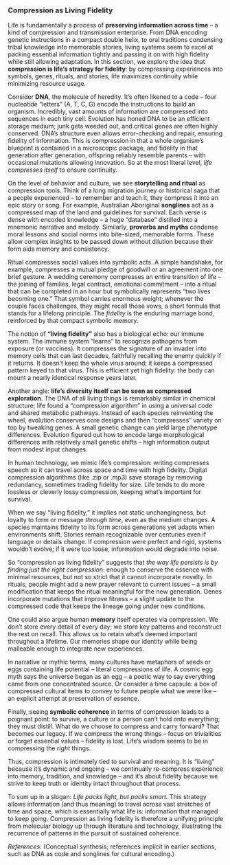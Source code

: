 ### Compression as Living Fidelity

Life is fundamentally a process of **preserving information across time** – a kind of compression and transmission enterprise. From DNA encoding genetic instructions in a compact double helix, to oral traditions condensing tribal knowledge into memorable stories, living systems seem to excel at packing essential information tightly and passing it on with high fidelity while still allowing adaptation. In this section, we explore the idea that **compression is life’s strategy for fidelity**: by compressing experiences into symbols, genes, rituals, and stories, life maximizes continuity while minimizing resource usage.

Consider **DNA**, the molecule of heredity. It’s often likened to a code – four nucleotide “letters” (A, T, C, G) encode the instructions to build an organism. Incredibly, vast amounts of information are compressed into sequences in each tiny cell. Evolution has honed DNA to be an efficient storage medium; junk gets weeded out, and critical genes are often highly conserved. DNA’s structure even allows error-checking and repair, ensuring fidelity of information. This is compression in that a whole organism’s blueprint is contained in a microscopic package, and fidelity in that generation after generation, offspring reliably resemble parents – with occasional mutations allowing innovation. So at the most literal level, *life compresses itself* to ensure continuity.

On the level of behavior and culture, we see **storytelling and ritual** as compression tools. Think of a long migration journey or historical saga that a people experienced – to remember and teach it, they compress it into an epic story or song. For example, Australian Aboriginal **songlines** act as a compressed map of the land and guidelines for survival. Each verse is dense with encoded knowledge – a huge “database” distilled into a mnemonic narrative and melody. Similarly, **proverbs and myths** condense moral lessons and social norms into bite-sized, memorable forms. These allow complex insights to be passed down without dilution because their form aids memory and consistency.

Ritual compresses social values into symbolic acts. A simple handshake, for example, compresses a mutual pledge of goodwill or an agreement into one brief gesture. A wedding ceremony compresses an entire transition of life – the joining of families, legal contract, emotional commitment – into a ritual that can be completed in an hour but symbolically represents “two lives becoming one.” That symbol carries enormous weight; whenever the couple faces challenges, they might recall those vows, a short formula that stands for a lifelong principle. The *fidelity* is the enduring marriage bond, reinforced by that compact symbolic memory.

The notion of **“living fidelity”** also has a biological echo: our immune system. The immune system “learns” to recognize pathogens from exposure (or vaccines). It compresses the signature of an invader into memory cells that can last decades, faithfully recalling the enemy quickly if it returns. It doesn’t keep the whole virus around; it keeps a compressed pattern keyed to that virus. This is efficient yet high fidelity: the body can mount a nearly identical response years later.

Another angle: **life’s diversity itself can be seen as compressed exploration**. The DNA of all living things is remarkably similar in chemical structure; life found a “compression algorithm” in using a universal code and shared metabolic pathways. Instead of each species reinventing the wheel, evolution conserves core designs and then “compresses” variety on top by tweaking genes. A small genetic change can yield large phenotype differences. Evolution figured out how to encode large morphological differences with relatively small genetic shifts – high information output from modest input changes.

In human technology, we mimic life’s compression: writing compresses speech so it can travel across space and time with high fidelity. Digital compression algorithms (like .zip or .mp3) save storage by removing redundancy, sometimes trading fidelity for size. Life tends to do more lossless or cleverly lossy compression, keeping what’s important for survival.

When we say “living fidelity,” it implies not static unchangingness, but loyalty to form or message *through time*, even as the medium changes. A species maintains fidelity to its form across generations yet adapts when environments shift. Stories remain recognizable over centuries even if language or details change. If compression were perfect and rigid, systems wouldn’t evolve; if it were too loose, information would degrade into noise.

So “compression as living fidelity” suggests that *the way life persists is by finding just the right compression*: enough to conserve the essence with minimal resources, but not so strict that it cannot incorporate novelty. In rituals, people might add a new prayer relevant to current issues – a small modification that keeps the ritual meaningful for the new generation. Genes incorporate mutations that improve fitness – a slight update to the compressed code that keeps the lineage going under new conditions.

One could also argue human **memory** itself operates via compression. We don’t store every detail of every day; we store key patterns and reconstruct the rest on recall. This allows us to retain what’s deemed important throughout a lifetime. Our memories shape our identity while being malleable enough to integrate new experiences.

In narrative or mythic terms, many cultures have metaphors of seeds or eggs containing life potential – literal compressions of life. A cosmic egg myth says the universe began as an egg – a poetic way to say everything came from one concentrated source. Or consider a time capsule: a box of compressed cultural items to convey to future people what we were like – an explicit attempt at preservation of essence.

Finally, seeing **symbolic coherence** in terms of compression leads to a poignant point: to survive, a culture or a person can’t hold onto everything; they must distill. What do we choose to compress and carry forward? That becomes our legacy. If we compress the wrong things – focus on trivialities or forget essential values – fidelity is lost. Life’s wisdom seems to be in compressing the *right* things.

Thus, compression is intimately tied to survival and meaning. It is “living” because it’s dynamic and ongoing – we continually re-compress experience into memory, tradition, and knowledge – and it’s about fidelity because we strive to keep truth or identity intact throughout that process.

To sum up in a slogan: *Life packs light, but packs smart.* This strategy allows information (and thus meaning) to travel across vast stretches of time and space, which is essentially what life is: information that managed to keep going. Compression as living fidelity is therefore a unifying principle from molecular biology up through literature and technology, illustrating the recurrence of patterns in the pursuit of sustained coherence.

*References:* (Conceptual synthesis; references implicit in earlier sections, such as DNA as code and songlines for cultural encoding.)
